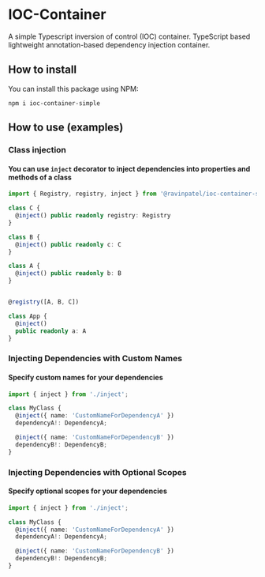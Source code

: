 # IOC-Container
A simple Typescript inversion of control (IOC) container. TypeScript based lightweight annotation-based dependency injection container. 

## How to install
You can install this package using NPM:
```
npm i ioc-container-simple
```

## How to use (examples)

### Class injection
#### You can use `inject` decorator to inject dependencies into properties and methods of a class

```typescript
import { Registry, registry, inject } from '@ravinpatel/ioc-container-simple';

class C {
  @inject() public readonly registry: Registry
}

class B {
  @inject() public readonly c: C
}

class A {
  @inject() public readonly b: B
}


@registry([A, B, C])

class App {
  @inject()
  public readonly a: A
}

```

### Injecting Dependencies with Custom Names
#### Specify custom names for your dependencies

```typescript
import { inject } from './inject';

class MyClass {
  @inject({ name: 'CustomNameForDependencyA' })
  dependencyA!: DependencyA;

  @inject({ name: 'CustomNameForDependencyB' })
  dependencyB!: DependencyB;
}
```

### Injecting Dependencies with Optional Scopes
#### Specify optional scopes for your dependencies

```typescript
import { inject } from './inject';

class MyClass {
  @inject({ name: 'CustomNameForDependencyA' })
  dependencyA!: DependencyA;

  @inject({ name: 'CustomNameForDependencyB' })
  dependencyB!: DependencyB;
}
```


